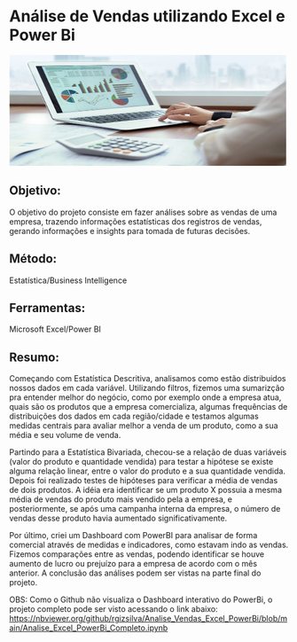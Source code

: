 # Análise de Vendas utilizando Excel e Power Bi 

<img src="https://raw.githubusercontent.com/rgizsilva/Analise_Vendas_Excel/main/Imagens/excel_capa.jpg" height="200" width="500"/>

## Objetivo:

O objetivo do projeto consiste em fazer análises sobre as vendas de uma empresa, trazendo informações estatísticas dos registros de vendas, gerando informações e insights para tomada de futuras decisões.
## Método:

Estatística/Business Intelligence

## Ferramentas:

Microsoft Excel/Power BI

## Resumo:

Começando com Estatística Descritiva, analisamos como estão distribuidos nossos dados em cada variável. Utilizando filtros, fizemos uma sumarizção pra entender melhor do negócio, como por exemplo onde a empresa atua, quais são os produtos que a empresa comercializa, algumas frequências de distribuições dos dados em cada região/cidade e testamos algumas medidas centrais para avaliar melhor a venda de um produto, como a sua média e seu volume de venda.

Partindo para a Estatística Bivariada, checou-se a relação de duas variáveis (valor do produto e quantidade vendida) para testar a hipótese se existe alguma relação linear, entre o valor do produto e a sua quantidade vendida. Depois foi realizado  testes de hipóteses para verificar a média de vendas de dois produtos. A idéia era identificar se um produto X possuia a mesma média de vendas do produto mais vendido pela a empresa, e posteriormente, se após uma campanha interna da empresa, o número de vendas desse produto havia aumentado significativamente. 

Por último, criei um Dashboard com PowerBI para analisar de forma comercial através de medidas e indicadores, como estavam indo as vendas. Fizemos comparações entre as vendas, podendo identificar se houve aumento de lucro ou prejuízo para a empresa de acordo com o mês anterior. A conclusão das análises podem ser vistas na parte final do projeto.

OBS:
Como o Github não visualiza o Dashboard interativo do PowerBi, o projeto completo pode ser visto acessando o link abaixo: 
https://nbviewer.org/github/rgizsilva/Analise_Vendas_Excel_PowerBi/blob/main/Analise_Excel_PowerBi_Completo.ipynb
